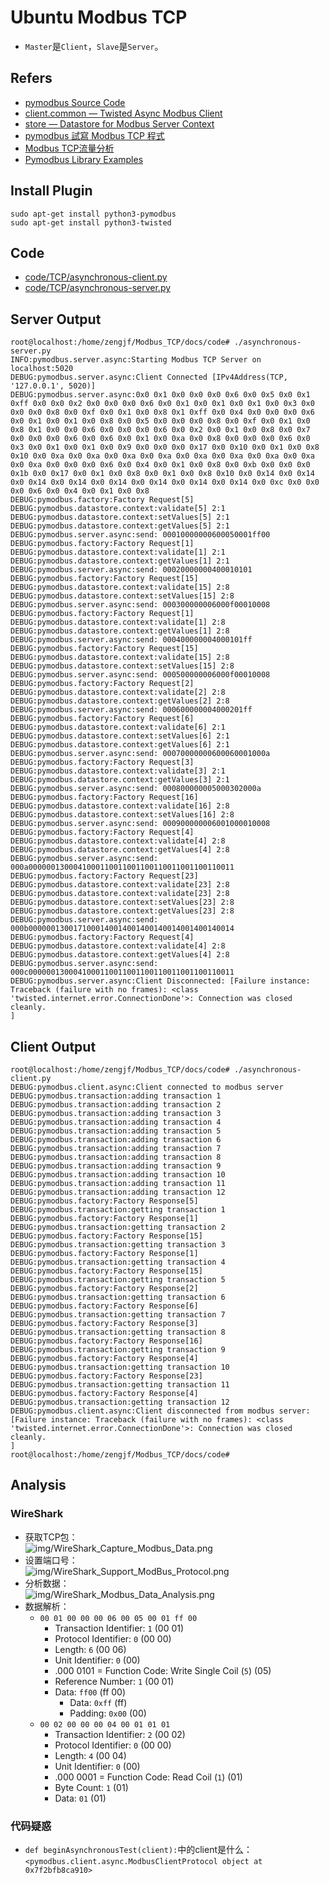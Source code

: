 # Ubuntu Modbus TCP

* `Master`是`Client`，`Slave`是`Server`。

## Refers

* [pymodbus Source Code](http://pydoc.net/pymodbus/1.2.0/pymodbus/)
* [client.common — Twisted Async Modbus Client](http://pymodbus.readthedocs.io/en/latest/library/client-common.html)
* [store — Datastore for Modbus Server Context](http://pymodbus.readthedocs.io/en/latest/library/datastore/store.html)
* [pymodbus 試寫 Modbus TCP 程式](http://pymapi.blogspot.jp/2013/11/pymodbus-modbus-tcp.html)
* [Modbus TCP流量分析](http://www.freebuf.com/articles/web/88944.html)
* [Pymodbus Library Examples](http://pymodbus.readthedocs.io/en/latest/examples/index.html)

## Install Plugin

```
sudo apt-get install python3-pymodbus
sudo apt-get install python3-twisted
```

## Code

* [code/TCP/asynchronous-client.py](code/TCP/asynchronous-client.py)
* [code/TCP/asynchronous-server.py](code/TCP/asynchronous-server.py)

## Server Output

```
root@localhost:/home/zengjf/Modbus_TCP/docs/code# ./asynchronous-server.py
INFO:pymodbus.server.async:Starting Modbus TCP Server on localhost:5020
DEBUG:pymodbus.server.async:Client Connected [IPv4Address(TCP, '127.0.0.1', 5020)]
DEBUG:pymodbus.server.async:0x0 0x1 0x0 0x0 0x0 0x6 0x0 0x5 0x0 0x1 0xff 0x0 0x0 0x2 0x0 0x0 0x0 0x6 0x0 0x1 0x0 0x1 0x0 0x1 0x0 0x3 0x0 0x0 0x0 0x8 0x0 0xf 0x0 0x1 0x0 0x8 0x1 0xff 0x0 0x4 0x0 0x0 0x0 0x6 0x0 0x1 0x0 0x1 0x0 0x8 0x0 0x5 0x0 0x0 0x0 0x8 0x0 0xf 0x0 0x1 0x0 0x8 0x1 0x0 0x0 0x6 0x0 0x0 0x0 0x6 0x0 0x2 0x0 0x1 0x0 0x8 0x0 0x7 0x0 0x0 0x0 0x6 0x0 0x6 0x0 0x1 0x0 0xa 0x0 0x8 0x0 0x0 0x0 0x6 0x0 0x3 0x0 0x1 0x0 0x1 0x0 0x9 0x0 0x0 0x0 0x17 0x0 0x10 0x0 0x1 0x0 0x8 0x10 0x0 0xa 0x0 0xa 0x0 0xa 0x0 0xa 0x0 0xa 0x0 0xa 0x0 0xa 0x0 0xa 0x0 0xa 0x0 0x0 0x0 0x6 0x0 0x4 0x0 0x1 0x0 0x8 0x0 0xb 0x0 0x0 0x0 0x1b 0x0 0x17 0x0 0x1 0x0 0x8 0x0 0x1 0x0 0x8 0x10 0x0 0x14 0x0 0x14 0x0 0x14 0x0 0x14 0x0 0x14 0x0 0x14 0x0 0x14 0x0 0x14 0x0 0xc 0x0 0x0 0x0 0x6 0x0 0x4 0x0 0x1 0x0 0x8
DEBUG:pymodbus.factory:Factory Request[5]
DEBUG:pymodbus.datastore.context:validate[5] 2:1
DEBUG:pymodbus.datastore.context:setValues[5] 2:1
DEBUG:pymodbus.datastore.context:getValues[5] 2:1
DEBUG:pymodbus.server.async:send: 00010000000600050001ff00
DEBUG:pymodbus.factory:Factory Request[1]
DEBUG:pymodbus.datastore.context:validate[1] 2:1
DEBUG:pymodbus.datastore.context:getValues[1] 2:1
DEBUG:pymodbus.server.async:send: 00020000000400010101
DEBUG:pymodbus.factory:Factory Request[15]
DEBUG:pymodbus.datastore.context:validate[15] 2:8
DEBUG:pymodbus.datastore.context:setValues[15] 2:8
DEBUG:pymodbus.server.async:send: 000300000006000f00010008
DEBUG:pymodbus.factory:Factory Request[1]
DEBUG:pymodbus.datastore.context:validate[1] 2:8
DEBUG:pymodbus.datastore.context:getValues[1] 2:8
DEBUG:pymodbus.server.async:send: 000400000004000101ff
DEBUG:pymodbus.factory:Factory Request[15]
DEBUG:pymodbus.datastore.context:validate[15] 2:8
DEBUG:pymodbus.datastore.context:setValues[15] 2:8
DEBUG:pymodbus.server.async:send: 000500000006000f00010008
DEBUG:pymodbus.factory:Factory Request[2]
DEBUG:pymodbus.datastore.context:validate[2] 2:8
DEBUG:pymodbus.datastore.context:getValues[2] 2:8
DEBUG:pymodbus.server.async:send: 000600000004000201ff
DEBUG:pymodbus.factory:Factory Request[6]
DEBUG:pymodbus.datastore.context:validate[6] 2:1
DEBUG:pymodbus.datastore.context:setValues[6] 2:1
DEBUG:pymodbus.datastore.context:getValues[6] 2:1
DEBUG:pymodbus.server.async:send: 00070000000600060001000a
DEBUG:pymodbus.factory:Factory Request[3]
DEBUG:pymodbus.datastore.context:validate[3] 2:1
DEBUG:pymodbus.datastore.context:getValues[3] 2:1
DEBUG:pymodbus.server.async:send: 000800000005000302000a
DEBUG:pymodbus.factory:Factory Request[16]
DEBUG:pymodbus.datastore.context:validate[16] 2:8
DEBUG:pymodbus.datastore.context:setValues[16] 2:8
DEBUG:pymodbus.server.async:send: 000900000006001000010008
DEBUG:pymodbus.factory:Factory Request[4]
DEBUG:pymodbus.datastore.context:validate[4] 2:8
DEBUG:pymodbus.datastore.context:getValues[4] 2:8
DEBUG:pymodbus.server.async:send: 000a0000001300041000110011001100110011001100110011
DEBUG:pymodbus.factory:Factory Request[23]
DEBUG:pymodbus.datastore.context:validate[23] 2:8
DEBUG:pymodbus.datastore.context:validate[23] 2:8
DEBUG:pymodbus.datastore.context:setValues[23] 2:8
DEBUG:pymodbus.datastore.context:getValues[23] 2:8
DEBUG:pymodbus.server.async:send: 000b0000001300171000140014001400140014001400140014
DEBUG:pymodbus.factory:Factory Request[4]
DEBUG:pymodbus.datastore.context:validate[4] 2:8
DEBUG:pymodbus.datastore.context:getValues[4] 2:8
DEBUG:pymodbus.server.async:send: 000c0000001300041000110011001100110011001100110011
DEBUG:pymodbus.server.async:Client Disconnected: [Failure instance: Traceback (failure with no frames): <class 'twisted.internet.error.ConnectionDone'>: Connection was closed cleanly.
]
```

## Client Output

```
root@localhost:/home/zengjf/Modbus_TCP/docs/code# ./asynchronous-client.py
DEBUG:pymodbus.client.async:Client connected to modbus server
DEBUG:pymodbus.transaction:adding transaction 1
DEBUG:pymodbus.transaction:adding transaction 2
DEBUG:pymodbus.transaction:adding transaction 3
DEBUG:pymodbus.transaction:adding transaction 4
DEBUG:pymodbus.transaction:adding transaction 5
DEBUG:pymodbus.transaction:adding transaction 6
DEBUG:pymodbus.transaction:adding transaction 7
DEBUG:pymodbus.transaction:adding transaction 8
DEBUG:pymodbus.transaction:adding transaction 9
DEBUG:pymodbus.transaction:adding transaction 10
DEBUG:pymodbus.transaction:adding transaction 11
DEBUG:pymodbus.transaction:adding transaction 12
DEBUG:pymodbus.factory:Factory Response[5]
DEBUG:pymodbus.transaction:getting transaction 1
DEBUG:pymodbus.factory:Factory Response[1]
DEBUG:pymodbus.transaction:getting transaction 2
DEBUG:pymodbus.factory:Factory Response[15]
DEBUG:pymodbus.transaction:getting transaction 3
DEBUG:pymodbus.factory:Factory Response[1]
DEBUG:pymodbus.transaction:getting transaction 4
DEBUG:pymodbus.factory:Factory Response[15]
DEBUG:pymodbus.transaction:getting transaction 5
DEBUG:pymodbus.factory:Factory Response[2]
DEBUG:pymodbus.transaction:getting transaction 6
DEBUG:pymodbus.factory:Factory Response[6]
DEBUG:pymodbus.transaction:getting transaction 7
DEBUG:pymodbus.factory:Factory Response[3]
DEBUG:pymodbus.transaction:getting transaction 8
DEBUG:pymodbus.factory:Factory Response[16]
DEBUG:pymodbus.transaction:getting transaction 9
DEBUG:pymodbus.factory:Factory Response[4]
DEBUG:pymodbus.transaction:getting transaction 10
DEBUG:pymodbus.factory:Factory Response[23]
DEBUG:pymodbus.transaction:getting transaction 11
DEBUG:pymodbus.factory:Factory Response[4]
DEBUG:pymodbus.transaction:getting transaction 12
DEBUG:pymodbus.client.async:Client disconnected from modbus server: [Failure instance: Traceback (failure with no frames): <class 'twisted.internet.error.ConnectionDone'>: Connection was closed cleanly.
]
root@localhost:/home/zengjf/Modbus_TCP/docs/code# 
```

## Analysis

### WireShark 

* 获取TCP包：  
  ![img/WireShark_Capture_Modbus_Data.png](img/WireShark_Capture_Modbus_Data.png)
* 设置端口号：  
  ![img/WireShark_Support_ModBus_Protocol.png](img/WireShark_Support_ModBus_Protocol.png)
* 分析数据：  
  ![img/WireShark_Modbus_Data_Analysis.png](img/WireShark_Modbus_Data_Analysis.png)
* 数据解析：
  * `00 01 00 00 00 06 00 05 00 01 ff 00`
    * Transaction Identifier: `1` (00 01)
    * Protocol Identifier: `0` (00 00)
    * Length: `6` (00 06)
    * Unit Identifier: `0` (00)
    * .000 0101 = Function Code: Write Single Coil (`5`) (05)
    * Reference Number: `1` (00 01)
    * Data: `ff00` (ff 00)
      * Data: `0xff` (ff)
      * Padding: `0x00` (00)
  * `00 02 00 00 00 04 00 01 01 01`
    * Transaction Identifier: `2` (00 02)
    * Protocol Identifier: `0` (00 00)
    * Length: `4` (00 04)
    * Unit Identifier: `0` (00)
    * .000 0001 = Function Code: Read Coil (`1`) (01)
    * Byte Count: `1` (01)
    * Data: `01` (01)

### 代码疑惑

* `def beginAsynchronousTest(client):`中的client是什么：  
  `<pymodbus.client.async.ModbusClientProtocol object at 0x7f2bfb8ca910>`

